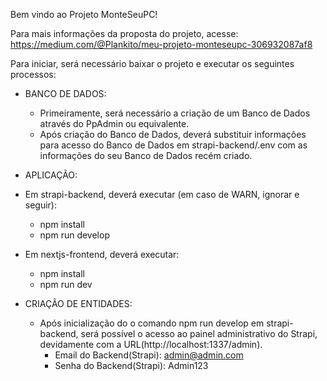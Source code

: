 Bem vindo ao Projeto MonteSeuPC!

Para mais informações da proposta do projeto, acesse: https://medium.com/@Plankito/meu-projeto-monteseupc-306932087af8

Para iniciar, será necessário baixar o projeto e executar os seguintes processos:

- BANCO DE DADOS:
  - Primeiramente, será necessário a criação de um Banco de Dados através do PpAdmin ou equivalente.
  - Após criação do Banco de Dados, deverá substituir informações para acesso do Banco de Dados em strapi-backend/.env com as informações do seu Banco de Dados recém criado.


-  APLICAÇÃO:
  - Em strapi-backend, deverá executar (em caso de WARN, ignorar e seguir):
      - npm install
      - npm run develop

  - Em nextjs-frontend, deverá executar:
      - npm install
      - npm run dev

- CRIAÇÃO DE ENTIDADES:
  - Após inicialização do o comando npm run develop em strapi-backend, será possível o acesso ao painel administrativo do Strapi, devidamente com a URL(http://localhost:1337/admin).
    - Email do Backend(Strapi): admin@admin.com
    - Senha do Backend(Strapi): Admin123
